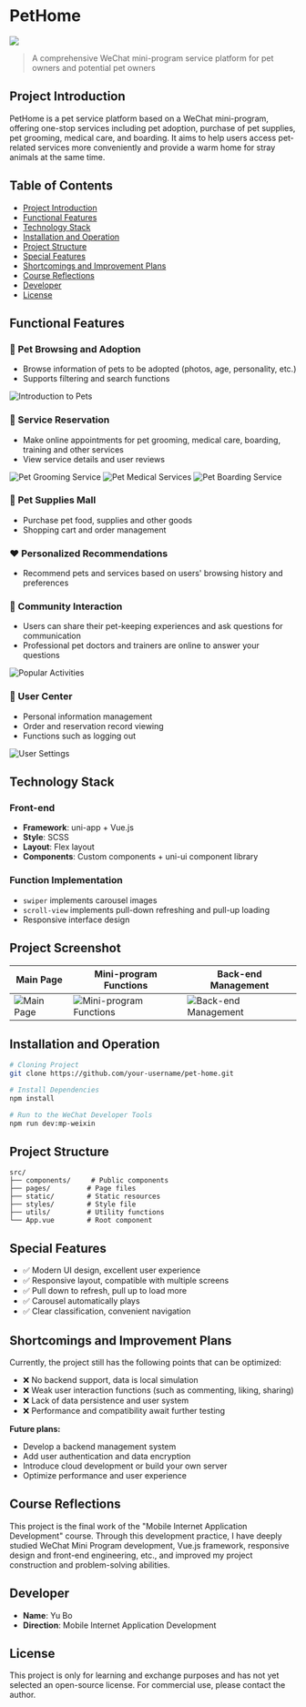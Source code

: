 # PetHome

![](media/image1.jpeg)

> A comprehensive WeChat mini-program service platform for pet owners and potential pet owners

## Project Introduction

PetHome is a pet service platform based on a WeChat mini-program, offering one-stop services including pet adoption, purchase of pet supplies, pet grooming, medical care, and boarding. It aims to help users access pet-related services more conveniently and provide a warm home for stray animals at the same time.

## Table of Contents

- [Project Introduction](#project-introduction)
- [Functional Features](#functional-features)
- [Technology Stack](#technology-stack)
- [Installation and Operation](#installation-and-operation)
- [Project Structure](#project-structure)
- [Special Features](#special-features)
- [Shortcomings and Improvement Plans](#shortcomings-and-improvement-plans)
- [Course Reflections](#course-reflections)
- [Developer](#developer)
- [License](#license)

## Functional Features

### 🐾 Pet Browsing and Adoption
- Browse information of pets to be adopted (photos, age, personality, etc.)
- Supports filtering and search functions

![Introduction to Pets](Work%20demonstration%20picture/Introduction%20to%20Pets.png)

### 📅 Service Reservation
- Make online appointments for pet grooming, medical care, boarding, training and other services
- View service details and user reviews

![Pet Grooming Service](Work%20demonstration%20picture/Pet%20grooming%20service.png)
![Pet Medical Services](Work%20demonstration%20picture/Pet%20medical%20services.png)
![Pet Boarding Service](Work%20demonstration%20picture/Pet%20boarding%20service.png)

### 🛒 Pet Supplies Mall
- Purchase pet food, supplies and other goods
- Shopping cart and order management

### ❤️ Personalized Recommendations
- Recommend pets and services based on users' browsing history and preferences

### 👥 Community Interaction
- Users can share their pet-keeping experiences and ask questions for communication
- Professional pet doctors and trainers are online to answer your questions

![Popular Activities](Work%20demonstration%20picture/Popular%20activities.png)

### 👤 User Center
- Personal information management
- Order and reservation record viewing
- Functions such as logging out

![User Settings](Work%20demonstration%20picture/User%20Settings%20for%20mini-programs.png)

## Technology Stack

### Front-end
- **Framework**: uni-app + Vue.js
- **Style**: SCSS
- **Layout**: Flex layout
- **Components**: Custom components + uni-ui component library

### Function Implementation
- `swiper` implements carousel images
- `scroll-view` implements pull-down refreshing and pull-up loading
- Responsive interface design

## Project Screenshot

| Main Page | Mini-program Functions | Back-end Management |
|-----------|------------------------|---------------------|
| ![Main Page](Work%20demonstration%20picture/Main%20page.png) | ![Mini-program Functions](Work%20demonstration%20picture/Mini-program%20function.png) | ![Back-end Management](Work%20demonstration%20picture/Mini%20Program%20Backend.png) |

## Installation and Operation

```bash
# Cloning Project
git clone https://github.com/your-username/pet-home.git

# Install Dependencies
npm install

# Run to the WeChat Developer Tools
npm run dev:mp-weixin
```

## Project Structure

```
src/
├── components/     # Public components
├── pages/         # Page files
├── static/        # Static resources
├── styles/        # Style file
├── utils/         # Utility functions
└── App.vue        # Root component
```

## Special Features

- ✅ Modern UI design, excellent user experience
- ✅ Responsive layout, compatible with multiple screens
- ✅ Pull down to refresh, pull up to load more
- ✅ Carousel automatically plays
- ✅ Clear classification, convenient navigation

## Shortcomings and Improvement Plans

Currently, the project still has the following points that can be optimized:

- ❌ No backend support, data is local simulation
- ❌ Weak user interaction functions (such as commenting, liking, sharing)
- ❌ Lack of data persistence and user system
- ❌ Performance and compatibility await further testing

**Future plans:**
- Develop a backend management system
- Add user authentication and data encryption
- Introduce cloud development or build your own server
- Optimize performance and user experience

## Course Reflections

This project is the final work of the "Mobile Internet Application Development" course. Through this development practice, I have deeply studied WeChat Mini Program development, Vue.js framework, responsive design and front-end engineering, etc., and improved my project construction and problem-solving abilities.

## Developer

- **Name**: Yu Bo
- **Direction**: Mobile Internet Application Development

## License

This project is only for learning and exchange purposes and has not yet selected an open-source license. For commercial use, please contact the author.

